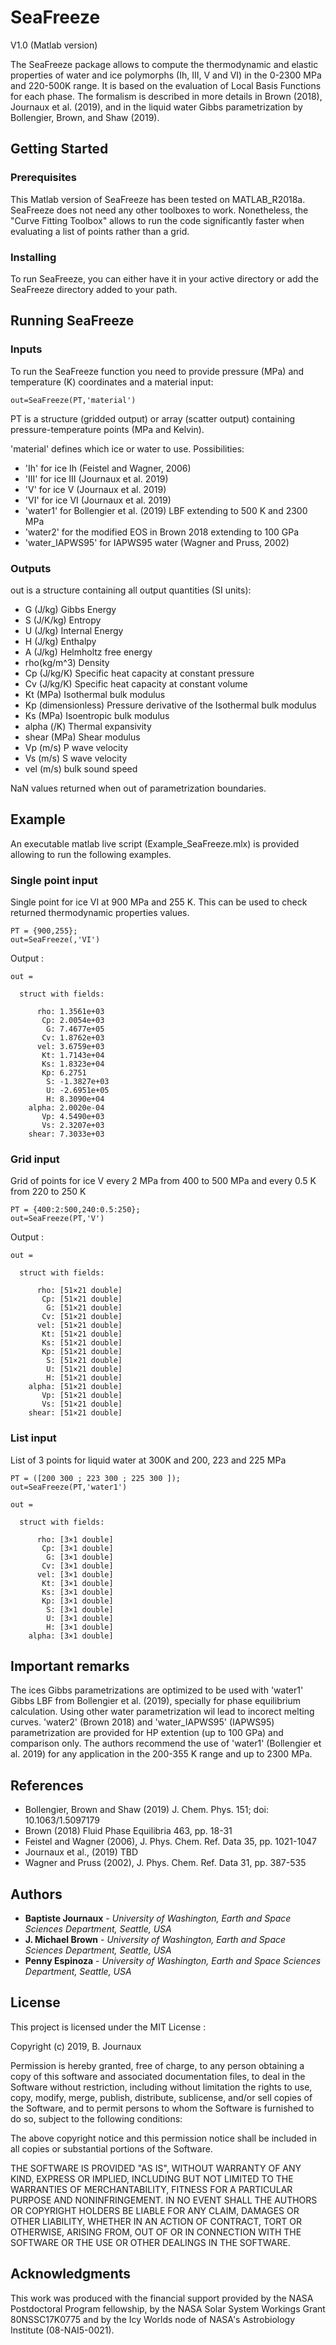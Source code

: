 # SeaFreeze

V1.0 (Matlab version)

The SeaFreeze package allows to compute the thermodynamic and elastic properties of water and ice polymorphs (Ih, III, V and VI) in the 0-2300 MPa and 220-500K range. It is based on the evaluation of Local Basis Functions for each phase. The formalism is described in more details in Brown (2018), Journaux et al. (2019), and in the liquid water Gibbs parametrization by Bollengier, Brown, and Shaw (2019). 

## Getting Started


### Prerequisites

This Matlab version of SeaFreeze has been tested on MATLAB_R2018a. SeaFreeze does not need any other toolboxes to work. Nonetheless, the "Curve Fitting Toolbox" allows to run the code significantly faster when evaluating a list of points rather than a grid.

### Installing

To run SeaFreeze, you can either have it in your active directory or add the SeaFreeze directory added to your path.


## Running SeaFreeze

### Inputs
To run the SeaFreeze function you need to provide pressure (MPa) and temperature (K) coordinates and a material input:

```
out=SeaFreeze(PT,'material')
```

PT is a structure (gridded output) or array (scatter output) containing pressure-temperature points (MPa and Kelvin).

'material' defines which ice or water to use.  Possibilities:
- 'Ih' for ice Ih (Feistel and Wagner, 2006)
- 'III' for ice III (Journaux et al. 2019)
- 'V' for ice V (Journaux et al. 2019)
- 'VI' for ice VI (Journaux et al. 2019)
- 'water1' for Bollengier et al. (2019) LBF extending to 500 K and 2300 MPa
- 'water2' for the modified EOS in Brown 2018 extending to 100 GPa
- 'water_IAPWS95' for IAPWS95 water (Wagner and Pruss, 2002)

### Outputs
out is a structure containing all output quantities (SI units):
- G (J/kg) Gibbs Energy
- S (J/K/kg) Entropy
- U (J/kg) Internal Energy
- H (J/kg) Enthalpy
- A (J/kg) Helmholtz free energy
- rho(kg/m^3) Density
- Cp (J/kg/K) Specific heat capacity at constant pressure
- Cv (J/kg/K) Specific heat capacity at constant volume
- Kt (MPa) Isothermal bulk modulus
- Kp (dimensionless) Pressure derivative of the Isothermal bulk modulus
- Ks (MPa) Isoentropic bulk modulus
- alpha (/K)  Thermal expansivity
- shear (MPa) Shear modulus
- Vp (m/s) P wave velocity
- Vs (m/s) S wave velocity
- vel (m/s) bulk sound speed

 NaN values returned when out of parametrization boundaries.




## Example

An executable matlab live script (Example_SeaFreeze.mlx) is provided allowing to run the following examples.

### Single point input

Single point for ice VI at 900 MPa and 255 K. This can be used to check returned thermodynamic properties values.
```
PT = {900,255};
out=SeaFreeze(,'VI')
```
Output :
```
out = 

  struct with fields:

      rho: 1.3561e+03
       Cp: 2.0054e+03
        G: 7.4677e+05
       Cv: 1.8762e+03
      vel: 3.6759e+03
       Kt: 1.7143e+04
       Ks: 1.8323e+04
       Kp: 6.2751
        S: -1.3827e+03
        U: -2.6951e+05
        H: 8.3090e+04
    alpha: 2.0020e-04
       Vp: 4.5490e+03
       Vs: 2.3207e+03
    shear: 7.3033e+03
```

### Grid  input
Grid of points for ice V every 2 MPa from 400 to 500 MPa and every 0.5 K from 220 to 250 K
```
PT = {400:2:500,240:0.5:250};
out=SeaFreeze(PT,'V')
```
Output :
```
out = 

  struct with fields:

      rho: [51×21 double]
       Cp: [51×21 double]
        G: [51×21 double]
       Cv: [51×21 double]
      vel: [51×21 double]
       Kt: [51×21 double]
       Ks: [51×21 double]
       Kp: [51×21 double]
        S: [51×21 double]
        U: [51×21 double]
        H: [51×21 double]
    alpha: [51×21 double]
       Vp: [51×21 double]
       Vs: [51×21 double]
    shear: [51×21 double]
```


### List  input
List of 3 points for liquid water at 300K and 200, 223 and 225 MPa 
```
PT = ([200 300 ; 223 300 ; 225 300 ]);
out=SeaFreeze(PT,'water1')
```

```
out = 

  struct with fields:

      rho: [3×1 double]
       Cp: [3×1 double]
        G: [3×1 double]
       Cv: [3×1 double]
      vel: [3×1 double]
       Kt: [3×1 double]
       Ks: [3×1 double]
       Kp: [3×1 double]
        S: [3×1 double]
        U: [3×1 double]
        H: [3×1 double]
    alpha: [3×1 double]
```

## Important remarks 
The ices Gibbs parametrizations are optimized to be used with 'water1' Gibbs LBF from Bollengier et al. (2019), specially for phase equilibrium calculation. Using other water parametrization wil lead to incorect melting curves. 'water2' (Brown 2018) and 'water_IAPWS95' (IAPWS95) parametrization are provided for HP extention (up to 100 GPa) and comparison only. The authors recommend the use of 'water1' (Bollengier et al. 2019) for any application in the 200-355 K range and up to 2300 MPa.

## References
- Bollengier, Brown and Shaw (2019) J. Chem. Phys. 151; doi: 10.1063/1.5097179
- Brown (2018) Fluid Phase Equilibria 463, pp. 18-31
- Feistel and Wagner (2006), J. Phys. Chem. Ref. Data 35, pp. 1021-1047
- Journaux et al., (2019) TBD
- Wagner and Pruss (2002), J. Phys. Chem. Ref. Data 31, pp. 387-535

## Authors

* **Baptiste Journaux** - *University of Washington, Earth and Space Sciences Department, Seattle, USA* 
* **J. Michael Brown** - *University of Washington, Earth and Space Sciences Department, Seattle, USA* 
* **Penny Espinoza** - *University of Washington, Earth and Space Sciences Department, Seattle, USA* 



## License

This project is licensed under the MIT License :

Copyright (c) 2019, B. Journaux

Permission is hereby granted, free of charge, to any person obtaining a copy
of this software and associated documentation files, to deal
in the Software without restriction, including without limitation the rights
to use, copy, modify, merge, publish, distribute, sublicense, and/or sell
copies of the Software, and to permit persons to whom the Software is
furnished to do so, subject to the following conditions:

The above copyright notice and this permission notice shall be included in all
copies or substantial portions of the Software.

THE SOFTWARE IS PROVIDED "AS IS", WITHOUT WARRANTY OF ANY KIND, EXPRESS OR
IMPLIED, INCLUDING BUT NOT LIMITED TO THE WARRANTIES OF MERCHANTABILITY,
FITNESS FOR A PARTICULAR PURPOSE AND NONINFRINGEMENT. IN NO EVENT SHALL THE
AUTHORS OR COPYRIGHT HOLDERS BE LIABLE FOR ANY CLAIM, DAMAGES OR OTHER
LIABILITY, WHETHER IN AN ACTION OF CONTRACT, TORT OR OTHERWISE, ARISING FROM,
OUT OF OR IN CONNECTION WITH THE SOFTWARE OR THE USE OR OTHER DEALINGS IN THE
SOFTWARE.

## Acknowledgments

This work was produced with the financial support provided by the NASA Postdoctoral Program fellowship, by the NASA Solar System Workings Grant 80NSSC17K0775 and by the Icy Worlds node of NASA's Astrobiology Institute (08-NAI5-0021).
